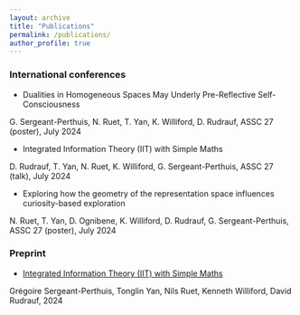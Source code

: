 ```yaml
---
layout: archive
title: "Publications"
permalink: /publications/
author_profile: true
---
```


### International conferences
* Dualities in Homogeneous Spaces May Underly Pre-Reflective Self-Consciousness

G. Sergeant-Perthuis, N. Ruet, T. Yan, K. Williford, D. Rudrauf, ASSC 27 (poster), July 2024

* Integrated Information Theory (IIT) with Simple Maths

D. Rudrauf, T. Yan, N. Ruet, K. Williford, G. Sergeant-Perthuis, ASSC 27 (talk), July 2024

* Exploring how the geometry of the representation space influences curiosity-based exploration

N. Ruet, T. Yan, D. Ognibene, K. Williford, D. Rudrauf, G. Sergeant-Perthuis, ASSC 27 (poster), July 2024

### Preprint
* [Integrated Information Theory (IIT) with Simple Maths](https://hal.sorbonne-universite.fr/hal-04531404/document)

Grégoire Sergeant-Perthuis, Tonglin Yan, Nils Ruet, Kenneth Williford, David Rudrauf, 2024

